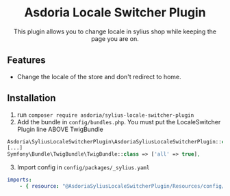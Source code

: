 <p align="center">
</p>


<h1 align="center">Asdoria Locale Switcher Plugin</h1>

<p align="center">This plugin allows you to change locale in sylius shop while keeping the page you are on. </p>

## Features

+ Change the locale of the store and don't redirect to home.

## Installation

1. run `composer require asdoria/sylius-locale-switcher-plugin`
2. Add the bundle in `config/bundles.php`. You must put the  LocaleSwitcher Plugin line ABOVE TwigBundle

```PHP
Asdoria\SyliusLocaleSwitcherPlugin\AsdoriaSyliusLocaleSwitcherPlugin::class => ['all' => true],
[...]
Symfony\Bundle\TwigBundle\TwigBundle::class => ['all' => true],
```
3. Import config in `config/packages/_sylius.yaml`
```yaml
imports:
    - { resource: "@AsdoriaSyliusLocaleSwitcherPlugin/Resources/config/config.yaml"}
```

 
 

